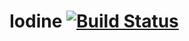 Iodine [![Build Status](https://travis-ci.org/danilo-valente/iodine.svg?branch=master)](https://travis-ci.org/danilo-valente/iodine)
======